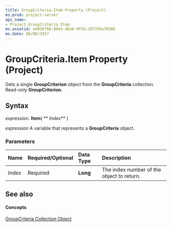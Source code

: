 ```yaml
---
title: GroupCriteria.Item Property (Project)
ms.prod: project-server
api_name:
- Project.GroupCriteria.Item
ms.assetid: ed029768-80e5-d816-0f5d-2677d5e70386
ms.date: 06/08/2017
---
```



# GroupCriteria.Item Property (Project)

Gets a single **GroupCriterion** object from the **GroupCriteria** collection. Read-only **GroupCriterion**.


## Syntax

 _expression_. **Item**( ** _Index_** )

 _expression_ A variable that represents a **GroupCriteria** object.


### Parameters



|**Name**|**Required/Optional**|**Data Type**|**Description**|
|:-----|:-----|:-----|:-----|
| _Index_|Required|**Long**|The index number of the object to return.|

## See also


#### Concepts


[GroupCriteria Collection Object](groupcriteria-object-project.md)
